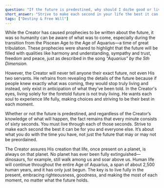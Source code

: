 ```yaml
---
question: "If the future is predestined, why should I do/be good or live righteously?"
short_answer: "Strive to make each second in your life the best it can be for you and everyone else."
tags: ["Destiny & Free Will"]
---
```


While the Creator has caused prophecies to be written about the future, it was so humanity can be aware of what was to come, especially during the transition from the Piscean Age to the Age of Aquarius—a time of great tribulation. These prophecies were shared to highlight that the future will be filled with qualities like harmony and understanding, sympathy and trust, freedom and peace, just as described in the song *"Aquarius" by the 5th Dimension.*

However, the Creator will never tell anyone their exact future, not even His two servants. He refrains from revealing the details of the future because if people knew exactly what was coming, they would stop truly living and instead, only exist in anticipation of what they’ve been told. In the Creator's eyes, living solely for the foretold future is not truly living. He wants each soul to experience life fully, making choices and striving to be their best in each moment.

Whether or not the future is predestined, and regardless of the Creator’s knowledge of what will happen, the fact remains that every minute consists of sixty seconds. You must live through each of those seconds. Strive to make each second the best it can be for you and everyone else. It’s about what you do with the time you have, not just the future that may or may not be preordained.

The Creator assures His creation that life, once present on a planet, is always on that planet. No planet has ever been fully extinguished—dinosaurs, for example, still walk among us and soar above us. Human life will continue throughout the entire Age of Aquarius, a span of about 2,500 human years, and it has only just begun. The key is to live fully in the present, embracing righteousness, goodness, and making the most of each moment, no matter what the future holds.
